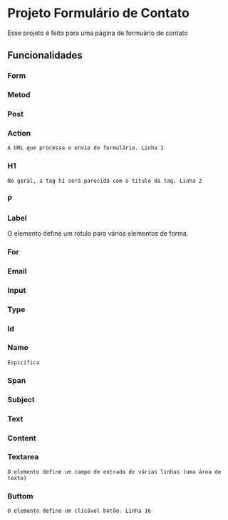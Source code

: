 # Projeto Formulário de Contato
Esse projeto é feito para uma página de formuário de contato

## Funcionalidades

### Form

### Metod

### Post

### Action 
    A URL que processa o envio do formulário. Linha 1
### H1
    No geral, a tag h1 será parecida com o título da tag. Linha 2
### P

### Label
O elemento define um rótulo para vários elementos de forma.
### For

### Email

### Input

### Type

### Id

### Name
    Espicifica
### Span

### Subject

### Text

### Content

### Textarea
    O elemento define um campo de entrada de várias linhas (uma área de texto)
### Buttom
    O elemento define um clicável botão. Linha 16
